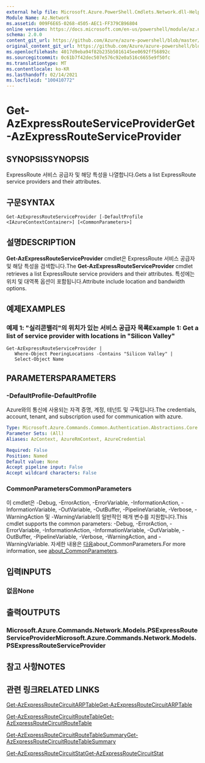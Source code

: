 ```yaml
---
external help file: Microsoft.Azure.PowerShell.Cmdlets.Network.dll-Help.xml
Module Name: Az.Network
ms.assetid: 009F6E65-0268-4505-AEC1-FF379CB96804
online version: https://docs.microsoft.com/en-us/powershell/module/az.network/get-azexpressrouteserviceprovider
schema: 2.0.0
content_git_url: https://github.com/Azure/azure-powershell/blob/master/src/Network/Network/help/Get-AzExpressRouteServiceProvider.md
original_content_git_url: https://github.com/Azure/azure-powershell/blob/master/src/Network/Network/help/Get-AzExpressRouteServiceProvider.md
ms.openlocfilehash: 4017d9eba94f82b235b5016145ee0692ff56892c
ms.sourcegitcommit: 0c61b7f42dec507e576c92e0a516c6655e9f50fc
ms.translationtype: MT
ms.contentlocale: ko-KR
ms.lasthandoff: 02/14/2021
ms.locfileid: "100410772"
---
```

# <span data-ttu-id="fdf50-101">Get-AzExpressRouteServiceProvider</span><span class="sxs-lookup"><span data-stu-id="fdf50-101">Get-AzExpressRouteServiceProvider</span></span>

## <span data-ttu-id="fdf50-102">SYNOPSIS</span><span class="sxs-lookup"><span data-stu-id="fdf50-102">SYNOPSIS</span></span>
<span data-ttu-id="fdf50-103">ExpressRoute 서비스 공급자 및 해당 특성을 나열합니다.</span><span class="sxs-lookup"><span data-stu-id="fdf50-103">Gets a list ExpressRoute service providers and their attributes.</span></span>

## <span data-ttu-id="fdf50-104">구문</span><span class="sxs-lookup"><span data-stu-id="fdf50-104">SYNTAX</span></span>

```
Get-AzExpressRouteServiceProvider [-DefaultProfile <IAzureContextContainer>] [<CommonParameters>]
```

## <span data-ttu-id="fdf50-105">설명</span><span class="sxs-lookup"><span data-stu-id="fdf50-105">DESCRIPTION</span></span>
<span data-ttu-id="fdf50-106">**Get-AzExpressRouteServiceProvider** cmdlet은 ExpressRoute 서비스 공급자 및 해당 특성을 검색합니다.</span><span class="sxs-lookup"><span data-stu-id="fdf50-106">The **Get-AzExpressRouteServiceProvider** cmdlet retrieves a list ExpressRoute service providers and their attributes.</span></span> <span data-ttu-id="fdf50-107">특성에는 위치 및 대역폭 옵션이 포함됩니다.</span><span class="sxs-lookup"><span data-stu-id="fdf50-107">Attribute include location and bandwidth options.</span></span>

## <span data-ttu-id="fdf50-108">예제</span><span class="sxs-lookup"><span data-stu-id="fdf50-108">EXAMPLES</span></span>

### <span data-ttu-id="fdf50-109">예제 1: "실리콘밸리"의 위치가 있는 서비스 공급자 목록</span><span class="sxs-lookup"><span data-stu-id="fdf50-109">Example 1: Get a list of service provider with locations in "Silicon Valley"</span></span>
```
Get-AzExpressRouteServiceProvider |
   Where-Object PeeringLocations -Contains "Silicon Valley" |
   Select-Object Name
```

## <span data-ttu-id="fdf50-110">PARAMETERS</span><span class="sxs-lookup"><span data-stu-id="fdf50-110">PARAMETERS</span></span>

### <span data-ttu-id="fdf50-111">-DefaultProfile</span><span class="sxs-lookup"><span data-stu-id="fdf50-111">-DefaultProfile</span></span>
<span data-ttu-id="fdf50-112">Azure와의 통신에 사용되는 자격 증명, 계정, 테넌트 및 구독입니다.</span><span class="sxs-lookup"><span data-stu-id="fdf50-112">The credentials, account, tenant, and subscription used for communication with azure.</span></span>

```yaml
Type: Microsoft.Azure.Commands.Common.Authentication.Abstractions.Core.IAzureContextContainer
Parameter Sets: (All)
Aliases: AzContext, AzureRmContext, AzureCredential

Required: False
Position: Named
Default value: None
Accept pipeline input: False
Accept wildcard characters: False
```

### <span data-ttu-id="fdf50-113">CommonParameters</span><span class="sxs-lookup"><span data-stu-id="fdf50-113">CommonParameters</span></span>
<span data-ttu-id="fdf50-114">이 cmdlet은 -Debug, -ErrorAction, -ErrorVariable, -InformationAction, -InformationVariable, -OutVariable, -OutBuffer, -PipelineVariable, -Verbose, -WarningAction 및 -WarningVariable의 일반적인 매개 변수를 지원합니다.</span><span class="sxs-lookup"><span data-stu-id="fdf50-114">This cmdlet supports the common parameters: -Debug, -ErrorAction, -ErrorVariable, -InformationAction, -InformationVariable, -OutVariable, -OutBuffer, -PipelineVariable, -Verbose, -WarningAction, and -WarningVariable.</span></span> <span data-ttu-id="fdf50-115">자세한 내용은 [다음](https://go.microsoft.com/fwlink/?LinkID=113216)about_CommonParameters.</span><span class="sxs-lookup"><span data-stu-id="fdf50-115">For more information, see [about_CommonParameters](https://go.microsoft.com/fwlink/?LinkID=113216).</span></span>

## <span data-ttu-id="fdf50-116">입력</span><span class="sxs-lookup"><span data-stu-id="fdf50-116">INPUTS</span></span>

### <span data-ttu-id="fdf50-117">없음</span><span class="sxs-lookup"><span data-stu-id="fdf50-117">None</span></span>

## <span data-ttu-id="fdf50-118">출력</span><span class="sxs-lookup"><span data-stu-id="fdf50-118">OUTPUTS</span></span>

### <span data-ttu-id="fdf50-119">Microsoft.Azure.Commands.Network.Models.PSExpressRouteServiceProvider</span><span class="sxs-lookup"><span data-stu-id="fdf50-119">Microsoft.Azure.Commands.Network.Models.PSExpressRouteServiceProvider</span></span>

## <span data-ttu-id="fdf50-120">참고 사항</span><span class="sxs-lookup"><span data-stu-id="fdf50-120">NOTES</span></span>

## <span data-ttu-id="fdf50-121">관련 링크</span><span class="sxs-lookup"><span data-stu-id="fdf50-121">RELATED LINKS</span></span>

[<span data-ttu-id="fdf50-122">Get-AzExpressRouteCircuitARPTable</span><span class="sxs-lookup"><span data-stu-id="fdf50-122">Get-AzExpressRouteCircuitARPTable</span></span>](Get-AzExpressRouteCircuitARPTable.md)

[<span data-ttu-id="fdf50-123">Get-AzExpressRouteCircuitRouteTable</span><span class="sxs-lookup"><span data-stu-id="fdf50-123">Get-AzExpressRouteCircuitRouteTable</span></span>](Get-AzExpressRouteCircuitRouteTable.md)

[<span data-ttu-id="fdf50-124">Get-AzExpressRouteCircuitRouteTableSummary</span><span class="sxs-lookup"><span data-stu-id="fdf50-124">Get-AzExpressRouteCircuitRouteTableSummary</span></span>](Get-AzExpressRouteCircuitRouteTableSummary.md)

[<span data-ttu-id="fdf50-125">Get-AzExpressRouteCircuitStat</span><span class="sxs-lookup"><span data-stu-id="fdf50-125">Get-AzExpressRouteCircuitStat</span></span>](Get-AzExpressRouteCircuitStat.md)
